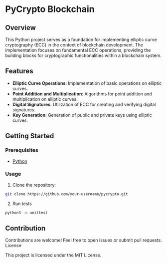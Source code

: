 # PyCrypto Blockchain

## Overview

This Python project serves as a foundation for implementing elliptic curve cryptography (ECC) in the context of blockchain development. The implementation focuses on fundamental ECC operations, providing the building blocks for cryptographic functionalities within a blockchain system.

## Features

- **Elliptic Curve Operations**: Implementation of basic operations on elliptic curves.
- **Point Addition and Multiplication**: Algorithms for point addition and multiplication on elliptic curves.
- **Digital Signatures**: Utilization of ECC for creating and verifying digital signatures.
- **Key Generation**: Generation of public and private keys using elliptic curves.

## Getting Started

### Prerequisites

- [Python](https://www.python.org/)

### Usage

1. Clone the repository:

```sh
git clone https://github.com/your-username/pycrypto.git
```

2. Run tests

```sh
python3 -m unittest

```

## Contribution

Contributions are welcome! Feel free to open issues or submit pull requests.
License

This project is licensed under the MIT License.
